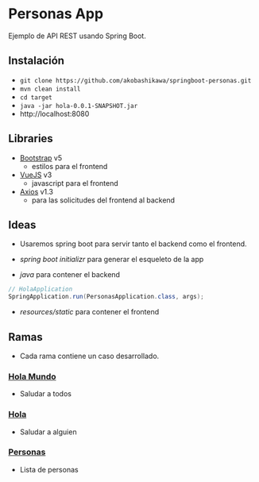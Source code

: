 # Personas App

Ejemplo de API REST usando Spring Boot.

## Instalación

- `git clone https://github.com/akobashikawa/springboot-personas.git`
- `mvn clean install`
- `cd target`
- `java -jar hola-0.0.1-SNAPSHOT.jar`
- http://localhost:8080

## Libraries

- [Bootstrap](https://getbootstrap.com/) v5
    - estilos para el frontend
- [VueJS](https://vuejs.org/) v3
    - javascript para el frontend
- [Axios](https://axios-http.com/) v1.3
    - para las solicitudes del frontend al backend

## Ideas

- Usaremos spring boot para servir tanto el backend como el frontend.
- _spring boot initializr_ para generar el esqueleto de la app

- _java_ para contener el backend

```java
// HolaApplication
SpringApplication.run(PersonasApplication.class, args);
```

- _resources/static_ para contener el frontend

## Ramas

- Cada rama contiene un caso desarrollado.

### [Hola Mundo](https://github.com/akobashikawa/springboot-personas/tree/holamundo)

- Saludar a todos

### [Hola](https://github.com/akobashikawa/springboot-personas/tree/hola)

- Saludar a alguien

### [Personas](https://github.com/akobashikawa/springboot-personas/tree/personas)

- Lista de personas
